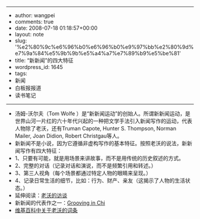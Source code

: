 - --
- author: wangpei
- comments: true
- date: 2008-07-18 01:18:57+00:00
- layout: note
- slug: '%e2%80%9c%e6%96%b0%e6%96%b0%e9%97%bb%e2%80%9d%e7%9a%84%e5%9b%9b%e5%a4%a7%e7%89%b9%e5%be%81'
- title: “新新闻”的四大特征
- wordpress_id: 1645
- tags:
- 新闻
- 白板报报道
- 读书笔记
- --
- 汤姆-沃尔夫（Tom Wolfe ）是“新新闻运动”的创始人。所谓新新闻运动，是世界山河一片红的六十年代兴起的一种把文学手法引入新闻写作的运动，代表人物除了老沃，还有Truman Capote, Hunter S. Thompson, Norman Mailer, Joan Didion, Robert Christgau等人。
- 新新闻不是小说，因为它遵循非虚构写作的基本特征。按照老沃的说法，新新闻写作有四大特征：
- 1、只要有可能，就是用场景来讲故事，而不是用传统的历史叙述的方式。
- 2、完整的对话（记录对话和演说，而不是频繁引用和转述。）
- 3、第三人视角（每个场景都通过特定人物的眼睛来呈现。）
- 4、记录日常生活的细节，比如：行为、财产、亲友（这揭示了人物的生活状态。）
- 延伸阅读：[老沃的访谈](http://findarticles.com/p/articles/mi_m1282/is_n24_v39/ai_6199633)
- 新新闻的代表作之一：[Grooving in Chi ](http://www.pbs.org/newshour/convention96/retro/southern.html)
- [维基百科中关于老沃的词条](http://en.wikipedia.org/wiki/Tom_Wolfe)
